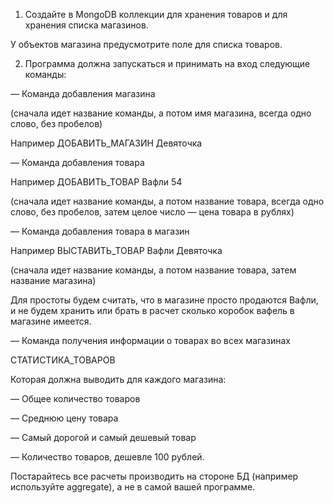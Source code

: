 1. Создайте в MongoDB коллекции для хранения товаров и для хранения списка магазинов.

У объектов магазина предусмотрите поле для списка товаров.

2. Программа должна запускаться и принимать на вход следующие команды:

— Команда добавления магазина

(сначала идет название команды, а потом имя магазина, всегда одно слово, без пробелов)

Например ДОБАВИТЬ_МАГАЗИН Девяточка

— Команда добавления товара 

Например ДОБАВИТЬ_ТОВАР Вафли 54

(сначала идет название команды, а потом название товара, всегда одно слово, без пробелов, затем целое число — цена товара в рублях)

— Команда добавления товара в магазин

Например ВЫСТАВИТЬ_ТОВАР Вафли Девяточка

(сначала идет название команды, а потом название товара, затем название магазина)

Для простоты будем считать, что в магазине просто продаются Вафли, и не будем хранить или брать в расчет сколько коробок вафель в магазине имеется.

— Команда получения информации о товарах во всех магазинах

СТАТИСТИКА_ТОВАРОВ

Которая должна выводить для каждого магазина:

— Общее количество товаров

— Среднюю цену товара

— Самый дорогой и самый дешевый товар

— Количество товаров, дешевле 100 рублей.

Постарайтесь все расчеты производить на стороне БД (например используйте aggregate), а не в самой вашей программе.